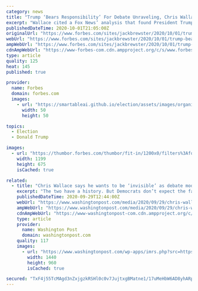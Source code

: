 ```yaml
---
category: news
title: "Trump ‘Bears Responsibility’ For Debate Unraveling, Chris Wallace Says"
excerpt: "Wallace cited a Fox News’ analysis that found President Trump interrupted Joe Biden’s answers or Wallace’s questions 145 times during the debate on Tuesday."
publishedDateTime: 2020-10-01T21:05:00Z
originalUrl: "https://www.forbes.com/sites/jackbrewster/2020/10/01/trump-bears-responsibility-for-debate-unraveling-chris-wallace-says/"
webUrl: "https://www.forbes.com/sites/jackbrewster/2020/10/01/trump-bears-responsibility-for-debate-unraveling-chris-wallace-says/"
ampWebUrl: "https://www.forbes.com/sites/jackbrewster/2020/10/01/trump-bears-responsibility-for-debate-unraveling-chris-wallace-says/amp/"
cdnAmpWebUrl: "https://www-forbes-com.cdn.ampproject.org/c/s/www.forbes.com/sites/jackbrewster/2020/10/01/trump-bears-responsibility-for-debate-unraveling-chris-wallace-says/amp/"
type: article
quality: 125
heat: 145
published: true

provider:
  name: Forbes
  domain: forbes.com
  images:
    - url: "https://smartableai.github.io/election/assets/images/organizations/forbes.com-50x50.jpg"
      width: 50
      height: 50

topics:
  - Election
  - Donald Trump

images:
  - url: "https://thumbor.forbes.com/thumbor/fit-in/1200x0/filters%3Aformat%28jpg%29/https%3A%2F%2Fspecials-images.forbesimg.com%2Fimageserve%2F5f7642e63f7eca817c48ab4d%2F0x0.jpg%3FcropX1%3D0%26cropX2%3D2896%26cropY1%3D62%26cropY2%3D1692"
    width: 1199
    height: 675
    isCached: true

related:
  - title: "Chris Wallace says he wants to be ‘invisible’ as debate moderator. Will Trump let him?"
    excerpt: "The two have a history. But Democrats don’t expect the famously independent Fox anchor to go easy on Biden either."
    publishedDateTime: 2020-09-29T12:44:00Z
    webUrl: "https://www.washingtonpost.com/media/2020/09/29/chris-wallace-debate-trump/"
    ampWebUrl: "https://www.washingtonpost.com/media/2020/09/29/chris-wallace-debate-trump/?outputType=amp"
    cdnAmpWebUrl: "https://www-washingtonpost-com.cdn.ampproject.org/c/s/www.washingtonpost.com/media/2020/09/29/chris-wallace-debate-trump/?outputType=amp"
    type: article
    provider:
      name: Washington Post
      domain: washingtonpost.com
    quality: 117
    images:
      - url: "https://www.washingtonpost.com/wp-apps/imrs.php?src=https://arc-anglerfish-washpost-prod-washpost.s3.amazonaws.com/public/MJLV2MH5YQI6VMHEGUHE4YGMSE.jpg&w=1440"
        width: 1440
        height: 960
        isCached: true

secured: "TxF4j55TcMAgd3nZxjgzkRSHl0c0v7JujtxgBMatne1/17uMeHbW6AD8yhARpHWUOIRKeefJhdxQzkzvZG1CZNTfdAUNeX3KffaNQizODBe/QEIAt/Ncc8LCP69Lz3LdB9ZV5U6zJDJoKQxyaY25DiJ9h/rdTVKqku6BKd7i/nVKiezqLbcVFp0sXaYnwRyJ+86w0kIpAwL5/4GU3k/Kwv+1G0HzwicXJrDC6NP07HwC2tM2R0viJpcbWnqbtl4qyKAT4tIge8i/UHgODEIPjfZ7e6CFqfKGKNMqdH/IcLfrtvEzYtZmPwGSb0PKHmxQj/UCXGHwGjs1LC6XMkN9P+byvLPqL7PZdzpyaR7l8Nk=;+L1geeVq+yLf8Li6NTyEcw=="
---
```


